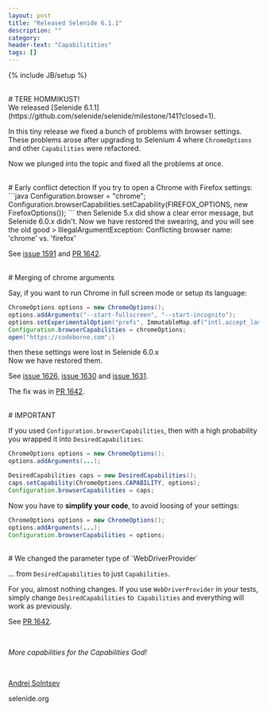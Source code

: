 ```yaml
---
layout: post
title: "Released Selenide 6.1.1"
description: ""
category:
header-text: "Capabilitities"
tags: []
---
```

{% include JB/setup %}

<br>
# TERE HOMMIKUST!

<br>
We released [Selenide 6.1.1](https://github.com/selenide/selenide/milestone/141?closed=1).

In this tiny release we fixed a bunch of problems with browser settings.  
These problems arose after upgrading to Selenium 4 where `ChromeOptions` and other `Capabilities` were refactored.  

Now we plunged into the topic and fixed all the problems at once. 


<br>
# Early conflict detection
If you try to open a Chrome with Firefox settings:
```java
Configuration.browser = "chrome";
Configuration.browserCapabilities.setCapability(FIREFOX_OPTIONS, new FirefoxOptions());
```
then Selenide 5.x did show a clear error message, but Selenide 6.0.x didn't.  
Now we have restored the swearing, and you will see the old good 
> IllegalArgumentException: Conflicting browser name: 'chrome' vs. 'firefox'

See [issue 1591](https://github.com/selenide/selenide/issues/1591) and [PR 1642](https://github.com/selenide/selenide/pull/1642).

<br>
# Merging of chrome arguments

Say, if you want to run Chrome in full screen mode or setup its language:
```java
ChromeOptions options = new ChromeOptions();
options.addArguments("--start-fullscreen", "--start-incognito");
options.setExperimentalOption("prefs", ImmutableMap.of("intl.accept_languages", "de_DE"));
Configuration.browserCapabilities = chromeOptions;
open("https://codeborne.com";)
```

then these settings were lost in Selenide 6.0.x  
Now we have restored them.  

See [issue 1626](https://github.com/selenide/selenide/issues/1626), 
[issue 1630](https://github.com/selenide/selenide/issues/1630) and
[issue 1631](https://github.com/selenide/selenide/issues/1631).

The fix was in [PR 1642](https://github.com/selenide/selenide/pull/1642).


<br>
# IMPORTANT

If you used `Configuration.browserCapabilities`, then with a high probability you wrapped it into `DesiredCapabilities`:

```java
ChromeOptions options = new ChromeOptions();
options.addArguments(...);

DesiredCapabilities caps = new DesiredCapabilities();
caps.setCapability(ChromeOptions.CAPABILITY, options);
Configuration.browserCapabilities = caps;
```

Now you have to **simplify your code**, to avoid loosing of your settings:
```java
ChromeOptions options = new ChromeOptions();
options.addArguments(...);
Configuration.browserCapabilities = options;
```

<br>
# We changed the parameter type of `WebDriverProvider` 

... from `DesiredCapabilities` to just `Capabilities`. 

For you, almost nothing changes. If you use `WebDriverProvider` in your tests, simply
change `DesiredCapabilities` to` Capabilities` and everything will work as previously. 

See [PR 1642](https://github.com/selenide/selenide/pull/1642).

<br>

_More capabilities for the Capabilities God!_

<br>

[Andrei Solntsev](http://asolntsev.github.io/)

selenide.org

